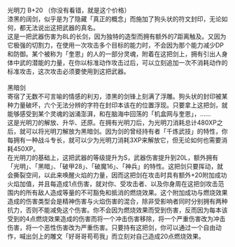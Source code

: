 <title>光明刀</title>
<meta name="GENERATOR" content="WinCHM">
<meta http-equiv="Content-Type" content="text/html; charset=gb2312">
<br>光明刀 B+20 （你没有看错，就是这个价格）
<br>漆黑的阔剑，似乎是为了隐藏「真正的概念」而施加了狗头状的符文封印，无论如何，都无法说出这把武器的真名。
<br>这是一把武器伤害为8L的长剑，因为独特的造型而拥有额外的7距离触及。又因为它极强的切割力，在使用一次攻击多个目标的能力时，不会因为那个能力减少DP和防御。某个被称为「奎恩」的人的一部分灵魂，附着在这把剑上，拥有引出人身体中武的潜能的力量，在你以标准动作攻击过后，可以立刻追加一次不消耗动作的标准攻击，这次攻击必须要使用到这把武器。
<br>
<br>黑暗剑 
<br>寄宿了无数不可言喻的情感的利刃，漆黑的剑锋上刻满了浮雕。狗头状的封印被某种力量破坏，六个无法分辨的字符在封印本该在的位置浮现。只要拿上这把剑，就能够感受到某个灵魂的汹涌澎湃，和在脑海中回荡的「机盒网与奎恩」，……
<br>这是光明刀的解放、升华、还原。在拥有光明刀后，为光明刀消耗总计480XP之后，就可以将光明刀解放为黑暗剑。因为剑的曾经持有者「千炼武技」的特性，你每拥有一种战斗专长，就可以少为光明刀消耗3XP来解放它，但无论如何也需要消耗450XP。
<br>在光明刀的基础上，这把武器的等级提升为S，武器伤害提升到20L，额外拥有「光明」、「黑暗」、「破甲28」、「破魔16」、「神兵」的特性。这把剑只要挥动，就会撕裂空间，以此来唤醒火焰的力量，因而这把剑在攻击时具有额外+20附加成功火焰加值，并且每造成1点伤害，就对你、受攻击者、以及你身周在这把剑攻击范围内的所有敌人造成等量的不可豁免和抵消的燃烧效果。这个附加成功与燃烧效果造成的伤害类型会是精神伤害与火焰伤害的混合，除非受影响者同时分别拥有两种抗力，否则不能减免这个伤害。你不会因为燃烧效果而受到伤害，反而因为每本该受到的4点燃烧效果造成的伤害而将一个冲击伤害移除，将一个严重伤害改为冲击伤害，将一个恶性伤害改为严重伤害。只要持有这把剑，你可以通过一个自由动作，喊出剑上的雕文「好哥哥苟苟我」而立刻对自己造成20点燃烧效果。